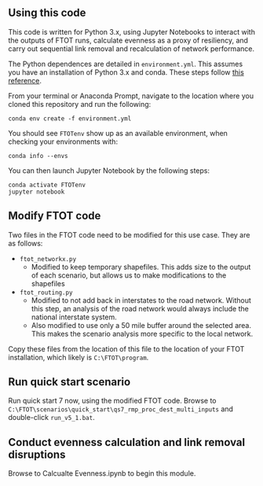 


## Using this code

This code is written for Python 3.x, using Jupyter Notebooks to interact with the outputs of FTOT runs, calculate evenness as a proxy of resiliency, and carry out sequential link removal and recalculation of network performance.

The Python dependences are detailed in `environment.yml`. This assumes you have an installation of Python 3.x and conda. These steps follow [this reference](https://docs.conda.io/projects/conda/en/latest/user-guide/tasks/manage-environments.html#creating-an-environment-from-an-environment-yml-file).

From your terminal or Anaconda Prompt, navigate to the location where you cloned this repository and run the following:

```
conda env create -f environment.yml
```

You should see `FTOTenv` show up as an available environment, when checking your environments with:

```
conda info --envs
```

You can then launch Jupyter Notebook by the following steps:

```
conda activate FTOTenv
jupyter notebook
```

## Modify FTOT code

Two files in the FTOT code need to be modified for this use case. They are as follows:

- `ftot_networkx.py`
	+ Modified to keep temporary shapefiles. This adds size to the output of each scenario, but allows us to make modifications to the shapefiles
- `ftot_routing.py`
	+ Modified to not add back in interstates to the road network. Without this step, an analysis of the road network would always include the national interstate system.
	+ Also modified to use only a 50 mile buffer around the selected area. This makes the scenario analysis more specific to the local network.

Copy these files from the location of this file to the location of your FTOT installation, which likely is `C:\FTOT\program`.

## Run quick start scenario

Run quick start 7 now, using the modified FTOT code.
Browse to `C:\FTOT\scenarios\quick_start\qs7_rmp_proc_dest_multi_inputs` and double-click `run_v5_1.bat`.

## Conduct evenness calculation and link removal disruptions

Browse to Calcualte Evenness.ipynb to begin this module.
